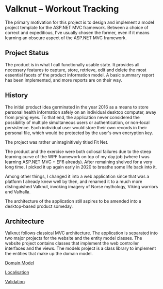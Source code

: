 # Valknut &ndash; Workout Tracking

The primary motivation for this project is to design and implement a model project template for the ASP.NET MVC framework. Between a choice of correct and expeditious, I've usually chosen the former, even if it means learning an obscure aspect of the ASP.NET MVC framework.

## Project Status

The product is in what I call functionally usable state. It provides all necessary features to capture, store, retrieve, edit and delete the most essential facets of the product information model. A basic summary report has been implemented, and more reports are on their way.

## History

The initial product idea germinated in the year 2016 as a means to store personal health information safely on an individual desktop computer, away from prying eyes. To that end, the application never considered the possibility of multiple simultaneous users or authentication, or non-local persistence. Each individual user would store their own records in their personal file, which would be protected by the user's own encryption key.

The project was rather unimaginitively titled Fit Net.

The product and the exercise were both collosal failures due to the steep learning curve of the WPF framework on top of my day job (where I was learning ASP.NET MVC + EF6 already). After remaining shelved for a very long time, I picked it up again early in 2020 to breathe some life back into it.

Among other things, I changed it into a web application since that was a platform I already knew well by then, and renamed it to a much more distinguished Valknut, invoking imagery of Norse mythology, Viking warriors and Valhalla.

The architecture of the application still aspires to be amended into a desktop-based product someday.

## Architecture

Valknut follows classical MVC architecture. The application is separated into two major projects for the website and the entity model classes. The website project contains classes that implement the web controller interfaces and the views. The models project is a class library to implement the entities that make up the domain model.

[Domain Model](domain-model.md)

[Localisation](localisation.md)

[Validation](validation.md)
